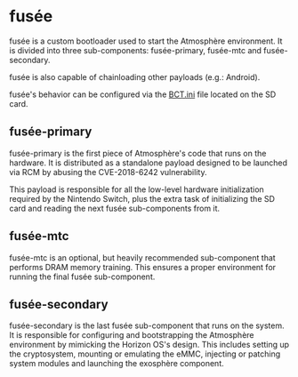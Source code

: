 # fusée
fusée is a custom bootloader used to start the Atmosphère environment.
It is divided into three sub-components: fusée-primary, fusée-mtc and fusée-secondary.

fusée is also capable of chainloading other payloads (e.g.: Android).

fusée's behavior can be configured via the [BCT.ini](../features/configurations.md) file located on the SD card.

## fusée-primary
fusée-primary is the first piece of Atmosphère's code that runs on the hardware.
It is distributed as a standalone payload designed to be launched via RCM by abusing the CVE-2018-6242 vulnerability.

This payload is responsible for all the low-level hardware initialization required by the Nintendo Switch, plus the extra task of initializing the SD card and reading the next fusée sub-components from it.

## fusée-mtc
fusée-mtc is an optional, but heavily recommended sub-component that performs DRAM memory training.
This ensures a proper environment for running the final fusée sub-component.

## fusée-secondary
fusée-secondary is the last fusée sub-component that runs on the system.
It is responsible for configuring and bootstrapping the Atmosphère environment by mimicking the Horizon OS's design.
This includes setting up the cryptosystem, mounting or emulating the eMMC, injecting or patching system modules and launching the exosphère component.
